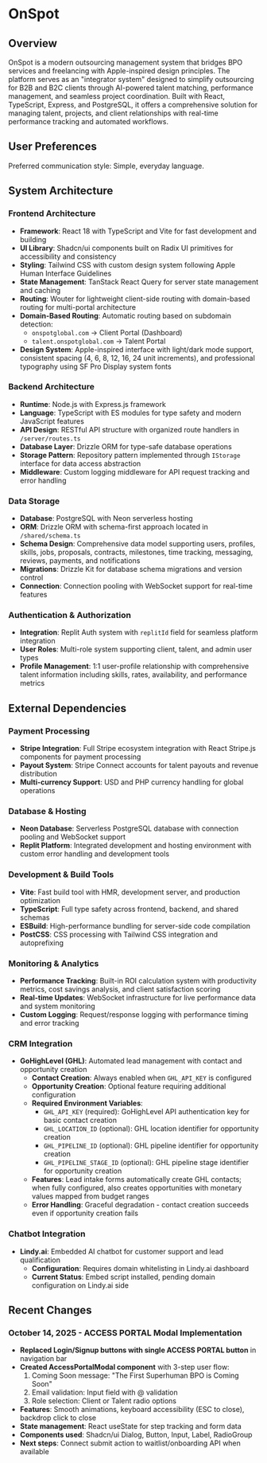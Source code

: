 # OnSpot

## Overview

OnSpot is a modern outsourcing management system that bridges BPO services and freelancing with Apple-inspired design principles. The platform serves as an "integrator system" designed to simplify outsourcing for B2B and B2C clients through AI-powered talent matching, performance management, and seamless project coordination. Built with React, TypeScript, Express, and PostgreSQL, it offers a comprehensive solution for managing talent, projects, and client relationships with real-time performance tracking and automated workflows.

## User Preferences

Preferred communication style: Simple, everyday language.

## System Architecture

### Frontend Architecture
- **Framework**: React 18 with TypeScript and Vite for fast development and building
- **UI Library**: Shadcn/ui components built on Radix UI primitives for accessibility and consistency
- **Styling**: Tailwind CSS with custom design system following Apple Human Interface Guidelines
- **State Management**: TanStack React Query for server state management and caching
- **Routing**: Wouter for lightweight client-side routing with domain-based routing for multi-portal architecture
- **Domain-Based Routing**: Automatic routing based on subdomain detection:
  - `onspotglobal.com` → Client Portal (Dashboard)
  - `talent.onspotglobal.com` → Talent Portal
- **Design System**: Apple-inspired interface with light/dark mode support, consistent spacing (4, 6, 8, 12, 16, 24 unit increments), and professional typography using SF Pro Display system fonts

### Backend Architecture
- **Runtime**: Node.js with Express.js framework
- **Language**: TypeScript with ES modules for type safety and modern JavaScript features
- **API Design**: RESTful API structure with organized route handlers in `/server/routes.ts`
- **Database Layer**: Drizzle ORM for type-safe database operations
- **Storage Pattern**: Repository pattern implemented through `IStorage` interface for data access abstraction
- **Middleware**: Custom logging middleware for API request tracking and error handling

### Data Storage
- **Database**: PostgreSQL with Neon serverless hosting
- **ORM**: Drizzle ORM with schema-first approach located in `/shared/schema.ts`
- **Schema Design**: Comprehensive data model supporting users, profiles, skills, jobs, proposals, contracts, milestones, time tracking, messaging, reviews, payments, and notifications
- **Migrations**: Drizzle Kit for database schema migrations and version control
- **Connection**: Connection pooling with WebSocket support for real-time features

### Authentication & Authorization
- **Integration**: Replit Auth system with `replitId` field for seamless platform integration
- **User Roles**: Multi-role system supporting client, talent, and admin user types
- **Profile Management**: 1:1 user-profile relationship with comprehensive talent information including skills, rates, availability, and performance metrics

## External Dependencies

### Payment Processing
- **Stripe Integration**: Full Stripe ecosystem integration with React Stripe.js components for payment processing
- **Payout System**: Stripe Connect accounts for talent payouts and revenue distribution
- **Multi-currency Support**: USD and PHP currency handling for global operations

### Database & Hosting
- **Neon Database**: Serverless PostgreSQL database with connection pooling and WebSocket support
- **Replit Platform**: Integrated development and hosting environment with custom error handling and development tools

### Development & Build Tools
- **Vite**: Fast build tool with HMR, development server, and production optimization
- **TypeScript**: Full type safety across frontend, backend, and shared schemas
- **ESBuild**: High-performance bundling for server-side code compilation
- **PostCSS**: CSS processing with Tailwind CSS integration and autoprefixing

### Monitoring & Analytics
- **Performance Tracking**: Built-in ROI calculation system with productivity metrics, cost savings analysis, and client satisfaction scoring
- **Real-time Updates**: WebSocket infrastructure for live performance data and system monitoring
- **Custom Logging**: Request/response logging with performance timing and error tracking

### CRM Integration
- **GoHighLevel (GHL)**: Automated lead management with contact and opportunity creation
  - **Contact Creation**: Always enabled when `GHL_API_KEY` is configured
  - **Opportunity Creation**: Optional feature requiring additional configuration
  - **Required Environment Variables**:
    - `GHL_API_KEY` (required): GoHighLevel API authentication key for basic contact creation
    - `GHL_LOCATION_ID` (optional): GHL location identifier for opportunity creation
    - `GHL_PIPELINE_ID` (optional): GHL pipeline identifier for opportunity creation
    - `GHL_PIPELINE_STAGE_ID` (optional): GHL pipeline stage identifier for opportunity creation
  - **Features**: Lead intake forms automatically create GHL contacts; when fully configured, also creates opportunities with monetary values mapped from budget ranges
  - **Error Handling**: Graceful degradation - contact creation succeeds even if opportunity creation fails

### Chatbot Integration
- **Lindy.ai**: Embedded AI chatbot for customer support and lead qualification
  - **Configuration**: Requires domain whitelisting in Lindy.ai dashboard
  - **Current Status**: Embed script installed, pending domain configuration on Lindy.ai side

## Recent Changes

### October 14, 2025 - ACCESS PORTAL Modal Implementation
- **Replaced Login/Signup buttons with single ACCESS PORTAL button** in navigation bar
- **Created AccessPortalModal component** with 3-step user flow:
  1. Coming Soon message: "The First Superhuman BPO is Coming Soon"
  2. Email validation: Input field with @ validation
  3. Role selection: Client or Talent radio options
- **Features**: Smooth animations, keyboard accessibility (ESC to close), backdrop click to close
- **State management**: React useState for step tracking and form data
- **Components used**: Shadcn/ui Dialog, Button, Input, Label, RadioGroup
- **Next steps**: Connect submit action to waitlist/onboarding API when available